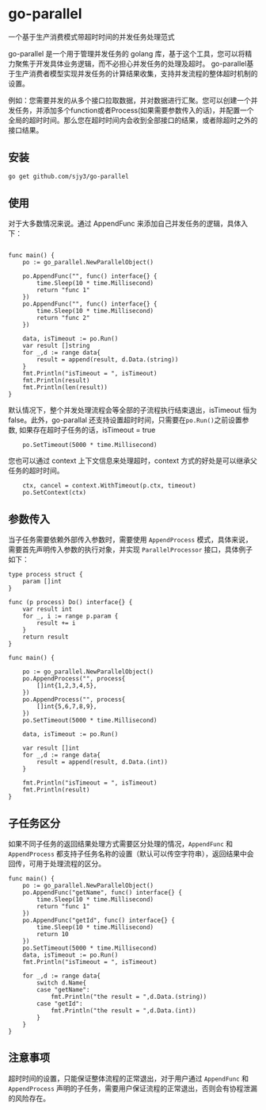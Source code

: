 # go-parallel
一个基于生产消费模式带超时时间的并发任务处理范式

go-parallel 是一个用于管理并发任务的 golang 库，基于这个工具，您可以将精力聚焦于开发具体业务逻辑，而不必担心并发任务的处理及超时。 go-parallel基于生产消费者模型实现并发任务的计算结果收集，支持并发流程的整体超时机制的设置。

例如：您需要并发的从多个接口拉取数据，并对数据进行汇聚。您可以创建一个并发任务，并添加多个function或者Process(如果需要参数传入的话)，并配置一个全局的超时时间。那么您在超时时间内会收到全部接口的结果，或者除超时之外的接口结果。

## 安装

```sh
go get github.com/sjy3/go-parallel
```

## 使用

对于大多数情况来说。通过 AppendFunc 来添加自己并发任务的逻辑，具体入下：

```golang

func main() {
	po := go_parallel.NewParallelObject()

	po.AppendFunc("", func() interface{} {
		time.Sleep(10 * time.Millisecond)
		return "func 1"
	})
	po.AppendFunc("", func() interface{} {
		time.Sleep(10 * time.Millisecond)
		return "func 2"
	})

	data, isTimeout := po.Run()
	var result []string
	for _,d := range data{
		result = append(result, d.Data.(string))
	}
	fmt.Println("isTimeout = ", isTimeout)
	fmt.Println(result)
	fmt.Println(len(result))
}

```

默认情况下，整个并发处理流程会等全部的子流程执行结束退出，isTimeout 恒为 false。此外，go-parallal 还支持设置超时时间，只需要在`po.Run()`之前设置参数, 如果存在超时子任务的话，isTimeout = true

```golang
    po.SetTimeout(5000 * time.Millisecond)
```

您也可以通过 context 上下文信息来处理超时，context 方式的好处是可以继承父任务的超时时间。

```golang
    ctx, cancel = context.WithTimeout(p.ctx, timeout)
    po.SetContext(ctx)
```

## 参数传入

当子任务需要依赖外部传入参数时，需要使用 `AppendProcess` 模式，具体来说，需要首先声明传入参数的执行对象，并实现 `ParallelProcessor` 接口，具体例子如下：

```golang
type process struct {
	param []int
}

func (p process) Do() interface{} {
	var result int
	for _, i := range p.param {
		result += i
	}
	return result
}

func main() {

	po := go_parallel.NewParallelObject()
	po.AppendProcess("", process{
		[]int{1,2,3,4,5},
	})
	po.AppendProcess("", process{
		[]int{5,6,7,8,9},
	})
	po.SetTimeout(5000 * time.Millisecond)

	data, isTimeout := po.Run()

	var result []int
	for _,d := range data{
		result = append(result, d.Data.(int))
	}

	fmt.Println("isTimeout = ", isTimeout)
	fmt.Println(result)
}
```

## 子任务区分

如果不同子任务的返回结果处理方式需要区分处理的情况，`AppendFunc` 和 `AppendProcess` 都支持子任务名称的设置（默认可以传空字符串），返回结果中会回传，可用于处理流程的区分。

```golang
func main() {
	po := go_parallel.NewParallelObject()
	po.AppendFunc("getName", func() interface{} {
		time.Sleep(10 * time.Millisecond)
		return "func 1"
	})
	po.AppendFunc("getId", func() interface{} {
		time.Sleep(10 * time.Millisecond)
		return 10
	})
	po.SetTimeout(5000 * time.Millisecond)
	data, isTimeout := po.Run()
	fmt.Println("isTimeout = ", isTimeout)

	for _,d := range data{
		switch d.Name{
		case "getName":
			fmt.Println("the result = ",d.Data.(string))
		case "getId":
			fmt.Println("the result = ",d.Data.(int))
		}
	}
}
```

## 注意事项

超时时间的设置，只能保证整体流程的正常退出，对于用户通过 `AppendFunc` 和 `AppendProcess` 声明的子任务，需要用户保证流程的正常退出，否则会有协程泄漏的风险存在。

